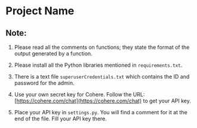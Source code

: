 # Project Name

## Note:

1. Please read all the comments on functions; they state the format of the output generated by a function.

2. Please install all the Python libraries mentioned in `requirements.txt`.

3. There is a text file `superuserCredentials.txt` which contains the ID and password for the admin.

4. Use your own secret key for Cohere. Follow the URL: [https://cohere.com/chat](https://cohere.com/chat) to get your API key.

5. Place your API key in `settings.py`. You will find a comment for it at the end of the file. Fill your API key there.
